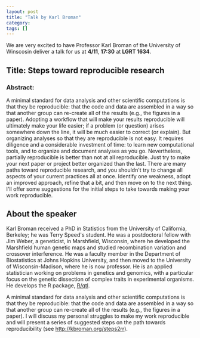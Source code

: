 ```yaml
---
layout: post
title: "Talk by Karl Broman"
category: 
tags: []
---
```


We are very excited to have Professor Karl Broman of the University of Winscosin
deliver a talk for us at **4/11**, **17:30** at **LGRT 1634**.

## Title: Steps toward reproducible research

### Abstract:

A minimal standard for data analysis and other scientific computations is that they be reproducible: that the code and data are assembled in a way so that another group can re-create all of the results (e.g., the figures in a paper). Adopting a workflow that will make your results reproducible will ultimately make your life easier; if a problem (or question) arises somewhere down the line, it will be much easier to correct (or explain). But organizing analyses so that they are reproducible is not easy. It requires diligence and a considerable investment of time: to learn new computational tools, and to organize and document analyses as you go. Nevertheless, partially reproducible is better than not at all reproducible. Just try to make your next paper or project better organized than the last. There are many paths toward reproducible research, and you shouldn't try to change all aspects of your current practices all at once. Identify one weakness, adopt an improved approach, refine that a bit, and then move on to the next thing. I'll offer some suggestions for the initial steps to take towards making your work reproducible.

## About the speaker

Karl Broman received a PhD in Statistics from the University of California, Berkeley; he was Terry Speed's student. He was a postdoctoral fellow with Jim Weber, a geneticist, in Marshfield, Wisconsin, where he developed the Marshfield human genetic maps and studied recombination variation and crossover interference. He was a faculty member in the Department of Biostatistics at Johns Hopkins University, and then moved to the University of Wisconsin-Madison, where he is now professor. He is an applied statistician working on problems in genetics and genomics, with a particular focus on the genetic dissection of complex traits in experimental organisms. He develops the R package, [R/qtl](http://rqtl.org).

A minimal standard for data analysis and other scientific computations is that they be reproducible: that the code and data are assembled in a way so that another group can re-create all of the results (e.g., the figures in a paper). I will discuss my personal struggles to make my work reproducible and will present a series of suggested steps on the path towards reproducibility (see http://kbroman.org/steps2rr). 
